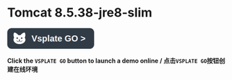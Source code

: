# Tomcat 8.5.38-jre8-slim

<a href="https://www.vsplate.com/?docker-compose=https://github.com/vsplate/dcenvs/tomcat/8.5.38-jre8-slim"><img alt="VSPLATE GO" src="https://raw.githubusercontent.com/vsplate/images/master/vsgo_btn.png" width="200px"></a>

**Click the `VSPLATE GO` button to launch a demo online / 点击`VSPLATE GO`按钮创建在线环境**